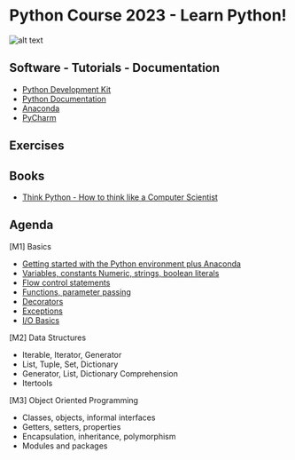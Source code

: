# Python Course 2023 - Learn Python!

![alt text](https://codeandhack.b-cdn.net/wp-content/uploads/2021/02/Python-programming-language-news-and-stories.jpg)

## Software - Tutorials - Documentation

* [Python Development Kit](https://www.python.org/downloads/)
* [Python Documentation](https://docs.python.org/3/tutorial/)
* [Anaconda](https://www.anaconda.com/products/distribution)
* [PyCharm](https://www.jetbrains.com/pycharm/)

## Exercises


## Books
* [Think Python - How to think like a Computer Scientist](https://github.com/gsalierno/python-course/blob/main/python-books/Think%20Python.pdf)


## Agenda

[M1] Basics

* [Getting started with the Python environment plus Anaconda](https://github.com/gsalierno/python-course/blob/main/python-resources/M1/python_getting_started.pdf)
* [Variables, constants Numeric, strings, boolean literals](https://github.com/gsalierno/python-course/blob/main/python-resources/M1/01%20-%20Python%20Basics.ipynb)
* [Flow control statements](https://github.com/gsalierno/python-course/blob/main/python-resources/M1/01%20-%20Python%20Basics.ipynb)
* [Functions, parameter passing](https://github.com/gsalierno/python-course/blob/main/python-resources/M1/01%20-%20Python%20Basics.ipynb)
* [Decorators](https://github.com/gsalierno/python-course/blob/main/python-resources/M1/01%20-%20Python%20Basics.ipynb)
* [Exceptions](https://github.com/gsalierno/python-course/blob/main/python-resources/M1/01%20-%20Python%20Basics.ipynb)
* [I/O Basics](https://github.com/gsalierno/python-course/blob/main/python-resources/M1/01%20-%20Python%20Basics.ipynb)

[M2] Data Structures

* Iterable, Iterator, Generator
* List, Tuple, Set, Dictionary
* Generator, List, Dictionary Comprehension
* Itertools

[M3] Object Oriented Programming

* Classes, objects, informal interfaces
* Getters, setters, properties
* Encapsulation, inheritance, polymorphism
* Modules and packages

